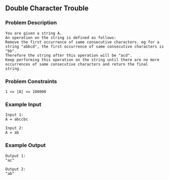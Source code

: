 ## Double Character Trouble 

### Problem Description 
```
You are given a string A.
An operation on the string is defined as follows:
Remove the first occurrence of same consecutive characters. eg for a string "abbcd", the first occurrence of same consecutive characters is "bb".
Therefore the string after this operation will be "acd".
Keep performing this operation on the string until there are no more occurrences of same consecutive characters and return the final string.
```

### Problem Constraints 
`1 <= |A| <= 100000`

### Example Input 
```
Input 1:
A = abccbc

Input 2:
A = ab
```

### Example Output 
```
Output 1:
"ac"

Output 2:
"ab"
```
